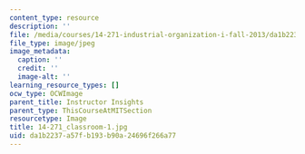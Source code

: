```yaml
---
content_type: resource
description: ''
file: /media/courses/14-271-industrial-organization-i-fall-2013/da1b2237a57fb193b90a24696f266a77_14-271_classroom-1.jpg
file_type: image/jpeg
image_metadata:
  caption: ''
  credit: ''
  image-alt: ''
learning_resource_types: []
ocw_type: OCWImage
parent_title: Instructor Insights
parent_type: ThisCourseAtMITSection
resourcetype: Image
title: 14-271_classroom-1.jpg
uid: da1b2237-a57f-b193-b90a-24696f266a77
---
```

